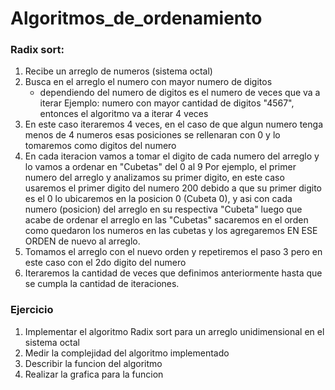 # Algoritmos_de_ordenamiento
### Radix sort:
1. Recibe un arreglo de numeros (sistema octal)
2. Busca en el arreglo el numero con mayor numero de digitos
   - dependiendo del numero de digitos es el numero de veces que va a iterar
Ejemplo: numero con mayor cantidad de digitos "4567", entonces el algoritmo va a iterar 4 veces
3. En este caso iteraremos 4 veces, en el caso de que algun numero tenga menos de 4 numeros esas posiciones se rellenaran con 0 y lo tomaremos como digitos del numero
4. En cada iteracion vamos a tomar el digito de cada numero del arreglo y lo vamos a ordenar en "Cubetas" del 0 al 9
Por ejemplo, el primer numero del arreglo y analizamos su primer digito, en este caso usaremos el primer digito del numero 200
debido a que su primer digito es el 0 lo ubicaremos en la posicion 0 (Cubeta 0), y asi con cada numero (posicion) del arreglo en su respectiva "Cubeta"
luego que acabe de ordenar el arreglo en las "Cubetas" sacaremos en el orden como quedaron los numeros en las cubetas y los agregaremos EN ESE ORDEN de nuevo al arreglo.
5. Tomamos el arreglo con el nuevo orden y repetiremos el paso 3 pero en este caso con el 2do digito del numero
6. Iteraremos la cantidad de veces que definimos anteriormente hasta que se cumpla la cantidad de iteraciones.


 ### Ejercicio
1. Implementar el algoritmo Radix sort para un arreglo unidimensional en el sistema octal
2. Medir la complejidad del algoritmo implementado
3. Describir la funcion del algoritmo
4. Realizar la grafica para la funcion    
